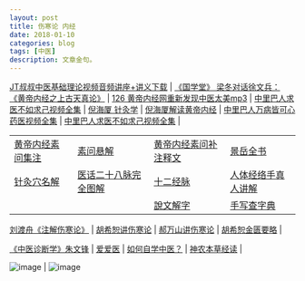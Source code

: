 ```yaml
---
layout: post
title: 伤寒论 内经 
date: 2018-01-10
categories: blog
tags: [中医]
description: 文章金句。
---
```


[JT叔叔中医基础理论视频音频讲座+讲义下载](http://daoyi.yuexinli.com/11692.html) | [《国学堂》 梁冬对话徐文兵： 《黄帝内经之上古天真论》](https://www.bilibili.com/video/av6209897/?from=search&seid=1611147863375217739) | [ 126 黄帝内经网重新发现中医太美mp3](https://pan.baidu.com/s/1eS59Dey#list/path=%2F&parentPath=%2F) | [中里巴人求医不如求己视频全集](http://www.huangdineijing.com/forum-123-1.html) | 
[倪海厦 针灸学](http://v.knowwing.com/CTYX/ZYX/17772e42b59d74cf.html) | [倪海厦解读黄帝内经](http://www.360doc.com/content/17/0330/14/1537536_641405288.shtml) | [中里巴人万病皆可心药医视频全集](http://v.youku.com/v_show/id_XMTcyODMyNDc4NA==.html?spm=a2hzp.8253876.0.0&f=28194530) | [中里巴人求医不如求己视频全集](http://v.youku.com/v_show/id_XMTcyODEwMDk0NA==.html?spm=a2hzp.8253876.0.0&f=28194534) | 

<p>
  </p>


<table>
<tr><td><a href="http://www.tcm100.com/user/hdnjswjz/index.htm" target="_blank">黄帝内经素问集注</a></td><td><a href="http://www.zysj.com.cn/lilunshuji/suwenxuanjie/index.html" target="_blank">素问悬解</a></td><td>
<a href="http://yuedu.163.com/source/c0cf0cfcfbc44677b51a61131e135a6e_4" target="_blank">黄帝内经素问补注释文</a></td><td>
<a href="http://www.zysj.com.cn/lilunshuji/jingyuequanshu/" target="_blank">景岳全书</a></td></tr>

<tr><td><a href="https://wenku.baidu.com/view/9ec8f50ebb68a98271fefa3c.html?pn=51" target="_blank">针灸穴名解</a></td><td><a href="https://www.ddvip.com/weixin/20171127A0UR2T00.html)" target="_blank">医话二十八脉完全图解</a></td><td><a href="http://www.quanxue.cn/CT_ZhongYi/JingLuoIndex.html" target="_blank">十二经脉</a></td><td><a href="http://v.youku.com/v_show/id_XMTY3NzI0NTAw.html?spm=a2h0j.8191423.playlist_content.5~5~5~A&&f=4399562&from=y1.2-3.4.1" target="_blank">人体经络手真人讲解</a></td></tr>

<tr><td></td><td></td><td><a href="http://www.zdic.net/z/swjz/" target="_blank">說文解字</a></td><td><a href="http://www.cilin.org/zidian/shouxie.html" target="_blank">手写查字典</a></td></tr>
</table>

<p>
  </p>

  
[刘渡舟《注解伤寒论》](https://www.bilibili.com/video/av5279105/?from=search&seid=10505123308258717645#page=26) | [胡希恕讲伤寒论](https://www.bilibili.com/video/av16137342/) | [郝万山讲伤寒论](https://www.bilibili.com/video/av5299854/?from=search&seid=16757318033254442277#page=3) | [胡希恕金匮要略](http://www.huangdineijing.com/forum-105-1.html) | 

<p>
  </p>

[《中医诊断学》朱文锋](https://www.bilibili.com/video/av8791208/?from=search&seid=17837577599471993887#page=3) | [爱爱医](http://signin.iiyi.com/) | [如何自学中医？](https://www.zhihu.com/question/19796475) | [神农本草经读](https://www.zhinuo.space/essence/1731887717.html) | 

<p>
  </p>

![image](http://img.mp.sohu.com/q_70,c_zoom,w_640/upload/20170723/967e95a068cc4f9791acb71a4b5ab70a_th.jpg) | ![image](http://www.med66.com/upload/html/2016/09/yl180501.png)
